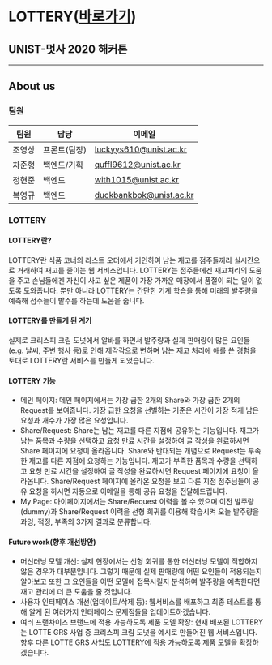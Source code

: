 # LOTTERY([바로가기](http://www.lottery-unist.ml))
## UNIST-멋사 2020 해커톤
-----
## About us
### 팀원
| 팀원 | 담당 | 이메일 |
| ------ | ------ | ------ |
| 조영상 | 프론트(팀장) | luckyys610@unist.ac.kr |
| 차준형 | 백엔드/기획 | quffl9612@unist.ac.kr |
| 정현준 | 백엔드 | with1015@unist.ac.kr |
| 복영규 | 백엔드 | duckbankbok@unist.ac.kr |

### LOTTERY
#### LOTTERY란?
LOTTERY란 식품 코너의 라스트 오더에서 기인하여 남는 재고를 점주들끼리 실시간으로 거래하여 재고를 줄이는 웹 서비스입니다. LOTTERY는 점주들에겐 재고처리의 도움을 주고 손님들에겐 자신이 사고 싶은 제품이 가장 가까운 매장에서 품절이 되는 일이 없도록 도와줍니다. 뿐만 아니라 LOTTERY는 간단한 기계 학습을 통해 미래의 발주량을 예측해 점주들이 발주를 하는데 도움을 줍니다.

#### LOTTERY를 만들게 된 계기
실제로 크리스피 크림 도넛에서 알바를 하면서 발주량과 실제 판매량이 많은 요인들(e.g. 날씨, 주변 행사 등)로 인해 제각각으로 변하며 남는 재고 처리에 애를 쓴 경험을 토대로 LOTTERY란 서비스를 만들게 되었습니다.

#### LOTTERY 기능
  * 메인 페이지: 메인 페이지에서는 가장 급한 2개의 Share와 가장 급한 2개의 Request를 보여줍니다. 가장 급한 요청을 선별하는 기준은 시간이 가장 적게 남은 요청과 개수가 가장 많은 요청입니다.
  * Share/Request: Share는 남는 재고를 다른 지점에 공유하는 기능입니다. 재고가 남는 품목과 수량을 선택하고 요청 만료 시간을 설정하여 글 작성을 완료하시면 Share 페이지에 요청이 올라옵니다. Share와 반대되는 개념으로 Request는 부족한 재고를 다른 지점에 요청하는 기능입니다. 재고가 부족한 품목과 수량을 선택하고 요청 만료 시간을 설정하여 글 작성을 완료하시면 Request 페이지에 요청이 올라옵니다. Share/Request 페이지에 올라온 요청을 보고 다른 지점 점주님들이 공유 요청을 하시면 자동으로 이메일을 통해 공유 요청을 전달해드립니다.
  * My Page: 마이페이지에서는 Share/Request 이력을 볼 수 있으며 이전 발주량(dummy)과 Share/Request 이력을 선형 회귀를 이용해 학습시켜 오늘 발주량을 과잉, 적정, 부족의 3가지 결과로 분류합니다.

#### Future work(향후 개선방안)
  * 머신러닝 모델 개선: 실제 현장에서는 선형 회귀를 통한 머신러닝 모델이 적합하지 않은 경우가 대부분입니다. 그렇기 때문에 실제 판매량에 어떤 요인들이 적용되는지 알아보고 또한 그 요인들을 어떤 모델에 접목시킬지 분석하여 발주량을 예측한다면 재고 관리에 더 큰 도움을 줄 것입니다.
  * 사용자 인터페이스 개선(업데이트/삭제 등): 웹서비스를 배포하고 최종 테스트를 통해 알게 된 여러가지 인터페이스 문제점들을 업데이트하겠습니다.
  * 여러 프랜차이즈 브랜드에 적용 가능하도록 제품 모델 확장: 현재 배포된 LOTTERY는 LOTTE GRS 사업 중 크리스피 크림 도넛을 예시로 만들어진 웹 서비스입니다. 향후 다른 LOTTE GRS 사업도 LOTTERY에 적용 가능하도록 제품 모델을 확장하겠습니다.
